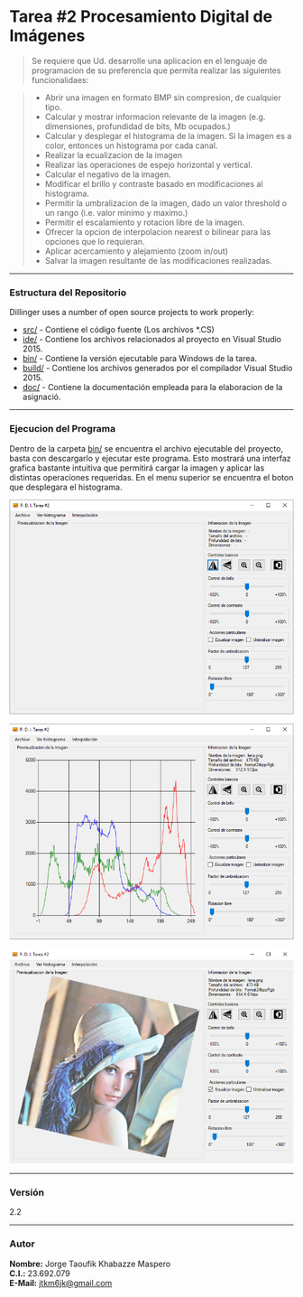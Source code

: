 # Tarea #2 Procesamiento Digital de Imágenes

>Se requiere que Ud. desarrolle una aplicacion en el lenguaje de programacion de su preferencia que permita realizar las siguientes funcionalidaes:

> - Abrir una imagen en formato BMP sin compresion, de cualquier tipo.
> - Calcular y mostrar informacion relevante de la imagen (e.g. dimensiones, profundidad de bits, Mb ocupados.)
> - Calcular y desplegar el histograma de la imagen. Si la imagen es a color, entonces un histograma por cada canal.
> - Realizar la ecualizacion de la imagen
> - Realizar las operaciones de espejo horizontal y vertical.
> - Calcular el negativo de la imagen.
> - Modificar el brillo y contraste basado en modificaciones al histograma.
> - Permitir la umbralizacion de la imagen, dado un valor threshold o un rango (i.e. valor minimo y maximo.)
> - Permitir el escalamiento y rotacion libre de la imagen.
> - Ofrecer la opcion de interpolacion nearest o bilinear para las opciones que lo requieran.
> - Aplicar acercamiento y alejamiento (zoom in/out)
> - Salvar la imagen resultante de las modificaciones realizadas.

- - - - 
### Estructura del Repositorio

Dillinger uses a number of open source projects to work properly:

* [src/] - Contiene el código fuente (Los archivos *.CS)
* [ide/] - Contiene los archivos relacionados al proyecto en Visual Studio 2015.
* [bin/] - Contiene la versión ejecutable para Windows de la tarea.
* [build/] - Contiene los archivos generados por el compilador Visual Studio 2015.
* [doc/] - Contiene la documentación empleada para la elaboracion de la asignació.


- - - - 
### Ejecucion del Programa

Dentro de la carpeta [bin/] se encuentra el archivo ejecutable del proyecto, basta con descargarlo y ejecutar este programa. Esto mostrará una interfaz grafica bastante intuitiva que permitirá cargar la imagen y aplicar las distintas operaciones requeridas. En el menu superior se encuentra el boton que desplegara el histograma.

![Screenshot de la Aplicacion](./doc/screenshot_1.png "Screenshot #1")

![Screenshot de la Aplicacion](./doc/screenshot_2.png "Screenshot #2")

![Screenshot de la Aplicacion](./doc/screenshot_3.png "Screenshot #3")
- - - - 
### Versión
2.2


- - - - 
### Autor
**Nombre:** Jorge Taoufik Khabazze Maspero  
**C.I.:** 23.692.079  
**E-Mail:** jtkm6jk@gmail.com


   [src/]: <./src/>
   [ide/]: <./ide/>
   [bin/]: <./bin/>
   [build/]: <./build/>
   [doc/]: <./doc/>